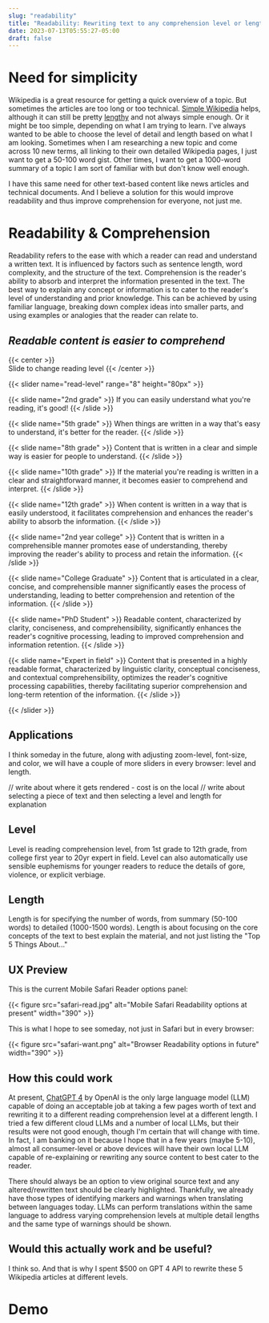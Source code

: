 ```yaml
---
slug: "readability"
title: "Readability: Rewriting text to any comprehension level or length"
date: 2023-07-13T05:55:27-05:00
draft: false
---
```


# Need for simplicity

<!--begin-->

Wikipedia is a great resource for getting a quick overview of a topic. But sometimes the articles are too long or too technical. [Simple Wikipedia](https://simple.wikipedia.org) helps, although it can still be pretty [lengthy](https://simple.wikipedia.org/wiki/Cancer) and not always simple enough. Or it might be too simple, depending on what I am trying to learn. I've always wanted to be able to choose the level of detail and length based on what I am looking. Sometimes when I am researching a new topic and come across 10 new terms, all linking to their own detailed Wikipedia pages, I just want to get a 50-100 word gist. Other times, I want to get a 1000-word summary of a topic I am sort of familiar with but don't know well enough.

I have this same need for other text-based content like news articles and technical documents. And I believe a solution for this would improve readability and thus improve comprehension for everyone, not just me.

# Readability & Comprehension

Readability refers to the ease with which a reader can read and understand a written text. It is influenced by factors such as sentence length, word complexity, and the structure of the text. Comprehension is the reader's ability to absorb and interpret the information presented in the text. The best way to explain any concept or information is to cater to the reader's level of understanding and prior knowledge. This can be achieved by using familiar language, breaking down complex ideas into smaller parts, and using examples or analogies that the reader can relate to.

## *Readable content is easier to comprehend*

{{< center >}}
\
Slide to change reading level
{{< /center >}}

{{< slider name="read-level" range="8" height="80px" >}}

{{< slide name="2nd grade" >}}
If you can easily understand what you're reading, it's good!
{{< /slide >}}

{{< slide name="5th grade" >}}
When things are written in a way that's easy to understand, it's better for the reader.
{{< /slide >}}

{{< slide name="8th grade" >}}
Content that is written in a clear and simple way is easier for people to understand.
{{< /slide >}}

{{< slide name="10th grade" >}}
If the material you're reading is written in a clear and straightforward manner, it becomes easier to comprehend and interpret.
{{< /slide >}}

{{< slide name="12th grade" >}}
When content is written in a way that is easily understood, it facilitates comprehension and enhances the reader's ability to absorb the information.
{{< /slide >}}

{{< slide name="2nd year college" >}}
Content that is written in a comprehensible manner promotes ease of understanding, thereby improving the reader's ability to process and retain the information.
{{< /slide >}}

{{< slide name="College Graduate" >}}
Content that is articulated in a clear, concise, and comprehensible manner significantly eases the process of understanding, leading to better comprehension and retention of the information.
{{< /slide >}}

{{< slide name="PhD Student" >}}
Readable content, characterized by clarity, conciseness, and comprehensibility, significantly enhances the reader's cognitive processing, leading to improved comprehension and information retention.
{{< /slide >}}

{{< slide name="Expert in field" >}}
Content that is presented in a highly readable format, characterized by linguistic clarity, conceptual conciseness, and contextual comprehensibility, optimizes the reader's cognitive processing capabilities, thereby facilitating superior comprehension and long-term retention of the information.
{{< /slide >}}

{{< /slider >}}

## Applications

I think someday in the future, along with adjusting zoom-level, font-size, and color, we will have a couple of more sliders in every browser: level and length.

// write about where it gets rendered - cost is on the local
// write about selecting a piece of text and then selecting a level and length for explanation



## Level
Level is reading comprehension level, from 1st grade to 12th grade, from college first year to 20yr expert in field. Level can also automatically use sensible euphemisms for younger readers to reduce the details of gore, violence, or explicit verbiage.

## Length
Length is for specifying the number of words, from summary (50-100 words) to detailed (1000-1500 words). Length is about focusing on the core concepts of the text to best explain the material, and not just listing the "Top 5 Things About..."

## UX Preview

This is the current Mobile Safari Reader options panel:

{{< figure src="safari-read.jpg" alt="Mobile Safari Readability options at present" width="390" >}}

This is what I hope to see someday, not just in Safari but in every browser:

{{< figure src="safari-want.png" alt="Browser Readability options in future" width="390" >}}

## How this could work

At present, [ChatGPT 4](https://openai.com/gpt-4) by OpenAI is the only large language model (LLM) capable of doing an acceptable job at taking a few pages worth of text and rewriting it to a different reading comprehension level at a different length. I tried a few different cloud LLMs and a number of local LLMs, but their results were not good enough, though I'm certain that will change with time. In fact, I am banking on it because I hope that in a few years (maybe 5-10), almost all consumer-level or above devices will have their own local LLM capable of re-explaining or rewriting any source content to best cater to the reader.

There should always be an option to view original source text and any altered/rewritten text should be clearly highlighted. Thankfully, we already have those types of identifying markers and warnings when translating between languages today. LLMs can perform translations within the same language to address varying comprehension levels at multiple detail lengths and the same type of warnings should be shown.

## Would this actually work and be useful?

I think so. And that is why I spent $500 on GPT 4 API to rewrite these 5 Wikipedia articles at different levels.

# Demo

